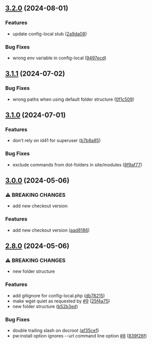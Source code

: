 ## [3.2.0](https://github.com/baumrock/RockShell/compare/v3.1.1...v3.2.0) (2024-08-01)


### Features

* update config-local stub ([2a9da08](https://github.com/baumrock/RockShell/commit/2a9da08fda74b02d5e122a134e417e2678e65cf4))


### Bug Fixes

* wrong env variable in config-local ([9497ecd](https://github.com/baumrock/RockShell/commit/9497ecdd77012d9fb7ce783e4e07d2c1d239fcf5))

## [3.1.1](https://github.com/baumrock/RockShell/compare/v3.1.0...v3.1.1) (2024-07-02)


### Bug Fixes

* wrong paths when using default folder structure ([0f1c509](https://github.com/baumrock/RockShell/commit/0f1c5099fd95a8006e97ba17383095a6f90a7106))

## [3.1.0](https://github.com/baumrock/RockShell/compare/v3.0.0...v3.1.0) (2024-07-01)


### Features

* don't rely on id41 for superuser ([b7b8a85](https://github.com/baumrock/RockShell/commit/b7b8a8545708bb3e89c226e170f57fc3bfbb06ee))


### Bug Fixes

* exclude commands from dot-folders in site/modules ([8f9af77](https://github.com/baumrock/RockShell/commit/8f9af77ea811e6d1dd30d9e7b9db7d29cdcf7d2e))

## [3.0.0](https://github.com/baumrock/RockShell/compare/v2.8.0...v3.0.0) (2024-05-06)


### ⚠ BREAKING CHANGES

* add new checkout version

### Features

* add new checkout version ([aad8186](https://github.com/baumrock/RockShell/commit/aad818618743516342ca495fb15afd1d09816c8b))

## [2.8.0](https://github.com/baumrock/RockShell/compare/v2.7.0...v2.8.0) (2024-05-06)


### ⚠ BREAKING CHANGES

* new folder structure

### Features

* add gitignore for config-local.php ([db78215](https://github.com/baumrock/RockShell/commit/db78215b659242226df378883af48ae155f5e1c2))
* make wget quiet as requested by [#9](https://github.com/baumrock/RockShell/issues/9) ([25f4a75](https://github.com/baumrock/RockShell/commit/25f4a756de0d330d09a1ea5228184bc707299e53))
* new folder structure ([b52b3ed](https://github.com/baumrock/RockShell/commit/b52b3edf7c204df2ab037ba20e09fb01f5ab55ea))


### Bug Fixes

* double trailing slash on docroot ([af35ce1](https://github.com/baumrock/RockShell/commit/af35ce142fe48368a3e54616af847e0b098fcf43))
* pw:install option ignores --url command line option [#8](https://github.com/baumrock/RockShell/issues/8) ([839f26f](https://github.com/baumrock/RockShell/commit/839f26f634ee22f41ebafb23cc11bba9f87e26a9))

